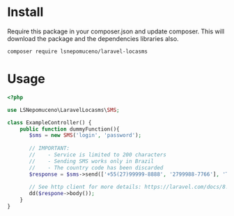 # Install
Require this package in your composer.json and update composer. This will download the package and the dependencies libraries also.

```Shell
composer require lsnepomuceno/laravel-locasms
```
# Usage
```PHP
<?php

use LSNepomuceno\LaravelLocasms\SMS;

class ExampleController() {
    public function dummyFunction(){
       $sms = new SMS('login', 'password');
       
       // IMPORTANT: 
       //    - Service is limited to 200 characters
       //    - Sending SMS works only in Brazil
       //    - The country code has been discarded
       $response = $sms->send(['+55(27)99999-8888', '2799988-7766'], 'Test message from Laravel integration!!!'));
       
       // See http client for more details: https://laravel.com/docs/8.x/http-client
       dd($respone->body());
    }
}

```
